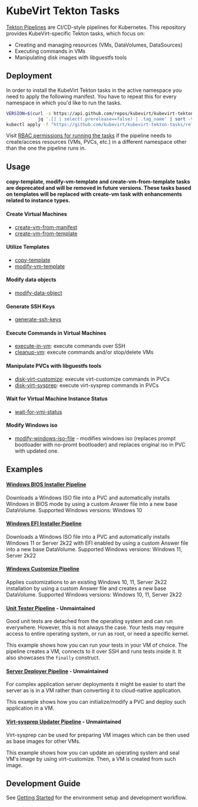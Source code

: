 # KubeVirt Tekton Tasks

[Tekton Pipelines](https://github.com/tektoncd/pipeline) are CI/CD-style pipelines for Kubernetes.
This repository provides KubeVirt-specific Tekton tasks, which focus on:

- Creating and managing resources (VMs, DataVolumes, DataSources)
- Executing commands in VMs
- Manipulating disk images with libguestfs tools

## Deployment

In order to install the KubeVirt Tekton tasks in the active namespace you need to apply the following manifest.
You have to repeat this for every namespace in which you'd like to run the tasks.

```bash
VERSION=$(curl -s https://api.github.com/repos/kubevirt/kubevirt-tekton-tasks/releases | \
            jq '.[] | select(.prerelease==false) | .tag_name' | sort -V | tail -n1 | tr -d '"')
kubectl apply -f "https://github.com/kubevirt/kubevirt-tekton-tasks/releases/download/${VERSION}/kubevirt-tekton-tasks.yaml"
```

Visit [RBAC permissions for running the tasks](docs/tasks-rbac-permissions.md) if the pipeline needs to create/access resources (VMs, PVCs, etc.) in a different namespace other than the one the pipeline runs in.

## Usage

#### copy-template, modify-vm-template and create-vm-from-template tasks are deprecated and will be removed in future versions. These tasks based on templates will be replaced with create-vm task with enhancements related to instance types.

#### Create Virtual Machines

- [create-vm-from-manifest](tasks/create-vm-from-manifest)
- [create-vm-from-template](tasks/create-vm-from-template)

#### Utilize Templates

- [copy-template](tasks/copy-template)
- [modify-vm-template](tasks/modify-vm-template)

#### Modify data objects

- [modify-data-object](tasks/modify-data-object)

#### Generate SSH Keys

- [generate-ssh-keys](tasks/generate-ssh-keys)

#### Execute Commands in Virtual Machines

- [execute-in-vm](tasks/execute-in-vm): execute commands over SSH
- [cleanup-vm](tasks/cleanup-vm): execute commands and/or stop/delete VMs

#### Manipulate PVCs with libguestfs tools

- [disk-virt-customize](tasks/disk-virt-customize): execute virt-customize commands in PVCs
- [disk-virt-sysprep](tasks/disk-virt-sysprep): execute virt-sysprep commands in PVCs

#### Wait for Virtual Machine Instance Status

- [wait-for-vmi-status](tasks/wait-for-vmi-status)

#### Modify Windows iso
- [modify-windows-iso-file](tasks/modify-windows-iso-file) - modifies windows iso (replaces prompt bootloader with no-promt 
   bootloader) and replaces original iso in PVC with updated one.

## Examples

#### [Windows BIOS Installer Pipeline](pipelines/windows-bios-installer)

Downloads a Windows ISO file into a PVC and automatically installs Windows in BIOS mode by using a custom Answer file into a new base DataVolume.
Supported Windows versions: Windows 10

#### [Windows EFI Installer Pipeline](pipelines/windows-efi-installer)

Downloads a Windows ISO file into a PVC and automatically installs Windows 11 or Server 2k22 with EFI enabled by using a custom Answer file into a new base DataVolume.
Supported Windows versions: Windows 11, Server 2k22

#### [Windows Customize Pipeline](pipelines/windows-customize)

Applies customizations to an existing Windows 10, 11, Server 2k22 installation by using a custom Answer file and creates a new base DataVolume.
Supported Windows versions: Windows 10, 11, Server 2k22

#### [Unit Tester Pipeline](examples/pipelines/unit-tester) - Unmaintained

Good unit tests are detached from the operating system and can run everywhere.
However, this is not always the case. Your tests may require access to entire operating system, or run as root,
or need a specific kernel.

This example shows how you can run your tests in your VM of choice.
The pipeline creates a VM, connects to it over SSH and runs tests inside it.
It also showcases the `finally` construct.


#### [Server Deployer Pipeline](examples/pipelines/server-deployer) - Unmaintained

For complex application server deployments it might be easier to start the server as is in a VM rather than converting it to cloud-native application.

This example shows how you can initialize/modify a PVC and deploy such application in a VM.

#### [Virt-sysprep Updater Pipeline](examples/pipelines/virt-sysprep-updater) - Unmaintained

Virt-sysprep can be used for preparing VM images which can be then used as base images for other VMs.

This example shows how you can update an operating system and seal VM's image by using virt-customize.
Then, a VM is created from such image.

## Development Guide

See [Getting Started](docs/getting-started.md) for the environment setup and development workflow.
